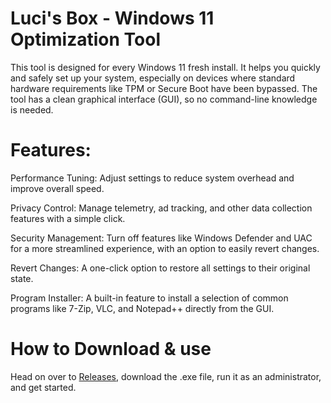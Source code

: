 # Luci's Box - Windows 11 Optimization Tool
This tool is designed for every Windows 11 fresh install. It helps you quickly and safely set up your system, especially on devices where standard hardware requirements like TPM or Secure Boot have been bypassed. The tool has a clean graphical interface (GUI), so no command-line knowledge is needed.

# Features:

Performance Tuning: Adjust settings to reduce system overhead and improve overall speed.

Privacy Control: Manage telemetry, ad tracking, and other data collection features with a simple click.

Security Management: Turn off features like Windows Defender and UAC for a more streamlined experience, with an option to easily revert changes.

Revert Changes: A one-click option to restore all settings to their original state.

Program Installer: A built-in feature to install a selection of common programs like 7-Zip, VLC, and Notepad++ directly from the GUI.

# How to Download & use

Head on over to [Releases](https://github.com/luciellexo/Lucis-Box_Windows-11/releases), download the .exe file, run it as an administrator, and get started.
